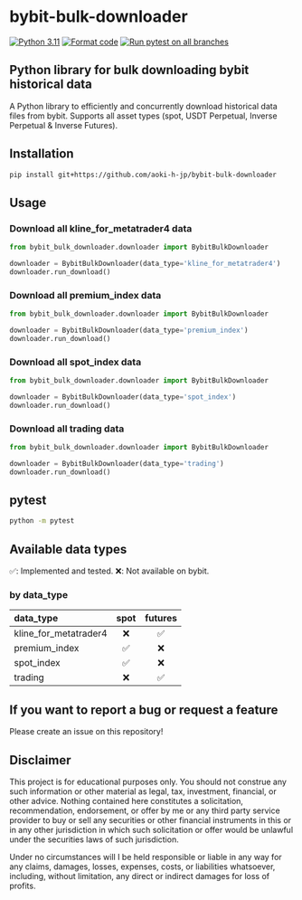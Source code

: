 # bybit-bulk-downloader

[![Python 3.11](https://img.shields.io/badge/python-3.11-blue.svg)](https://www.python.org/downloads/release/python-3110//)
[![Format code](https://github.com/aoki-h-jp/bybit-bulk-downloader/actions/workflows/Formatter.yml/badge.svg)](https://github.com/aoki-h-jp/bybit-bulk-downloader/actions/workflows/Formatter.yml)
[![Run pytest on all branches](https://github.com/aoki-h-jp/bybit-bulk-downloader/actions/workflows/pytest.yaml/badge.svg)](https://github.com/aoki-h-jp/bybit-bulk-downloader/actions/workflows/pytest.yaml)

## Python library for bulk downloading bybit historical data

A Python library to efficiently and concurrently download historical data files from bybit. Supports all asset types (spot, USDT Perpetual, Inverse Perpetual &amp; Inverse Futures).

## Installation

```bash
pip install git+https://github.com/aoki-h-jp/bybit-bulk-downloader
```

## Usage

### Download all kline_for_metatrader4 data

```python
from bybit_bulk_downloader.downloader import BybitBulkDownloader

downloader = BybitBulkDownloader(data_type='kline_for_metatrader4')
downloader.run_download()
```

### Download all premium_index data

```python
from bybit_bulk_downloader.downloader import BybitBulkDownloader

downloader = BybitBulkDownloader(data_type='premium_index')
downloader.run_download()
```

### Download all spot_index data

```python
from bybit_bulk_downloader.downloader import BybitBulkDownloader

downloader = BybitBulkDownloader(data_type='spot_index')
downloader.run_download()
```

### Download all trading data

```python
from bybit_bulk_downloader.downloader import BybitBulkDownloader

downloader = BybitBulkDownloader(data_type='trading')
downloader.run_download()
```

## pytest

```bash
python -m pytest
```

## Available data types

✅: Implemented and tested. ❌: Not available on bybit.

### by data_type

| data_type             | spot | futures |
| :-------------------- | :--: | :--: |
| kline_for_metatrader4 | ❌   | ✅   |
| premium_index         | ✅   | ❌   |
| spot_index            | ✅   | ❌   |
| trading               | ❌   | ✅   |

## If you want to report a bug or request a feature

Please create an issue on this repository!

## Disclaimer

This project is for educational purposes only. You should not construe any such information or other material as legal,
tax, investment, financial, or other advice. Nothing contained here constitutes a solicitation, recommendation,
endorsement, or offer by me or any third party service provider to buy or sell any securities or other financial
instruments in this or in any other jurisdiction in which such solicitation or offer would be unlawful under the
securities laws of such jurisdiction.

Under no circumstances will I be held responsible or liable in any way for any claims, damages, losses, expenses, costs,
or liabilities whatsoever, including, without limitation, any direct or indirect damages for loss of profits.
